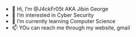 - 👋 Hi, I’m @J4ckFr05t AKA Jibin George
- 👀 I’m interested in Cyber Security
- 🌱 I’m currently learning Computer Science
- 📫 YOu can reach me through my website, gmail

<!---
J4ckFr05t/J4ckFr05t is a ✨ special ✨ repository because its `README.md` (this file) appears on your GitHub profile.
You can click the Preview link to take a look at your changes.
--->

